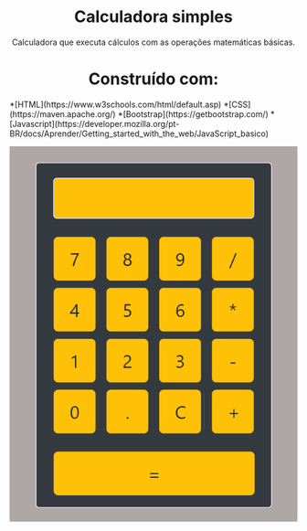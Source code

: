 <h1 align="center">
  Calculadora simples 
</h1>
<p align="center">
  Calculadora que executa cálculos com as operações matemáticas básicas.
</p>


  


<h1 align="center">
 Construído com:   
 </h2>
 
 <p aligh="center">
  *[HTML](https://www.w3schools.com/html/default.asp)  
  *[CSS](https://maven.apache.org/)
  *[Bootstrap](https://getbootstrap.com/)
  *[Javascript](https://developer.mozilla.org/pt-BR/docs/Aprender/Getting_started_with_the_web/JavaScript_basico)
  </p
 
 




 
 <p align="center">
  <img alt="GitHub top language" src="https://github.com/carlosuhlmann/calculadora/blob/master/calc.gif">
 </p>







 













 


